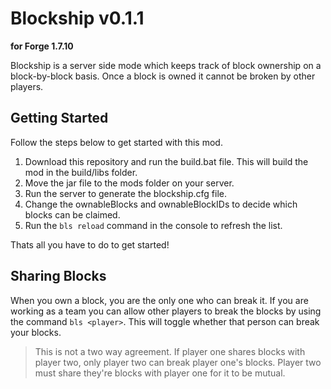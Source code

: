 # Blockship v0.1.1
**for Forge 1.7.10**

Blockship is a server side mode which keeps track of block ownership on a block-by-block basis. Once a block is owned it cannot be broken by other players.

## Getting Started
Follow the steps below to get started with this mod.

1. Download this repository and run the build.bat file. This will build the mod in the build/libs folder.
2. Move the jar file to the mods folder on your server.
3. Run the server to generate the blockship.cfg file.
4. Change the ownableBlocks and ownableBlockIDs to decide which blocks can be claimed.
5. Run the `bls reload` command in the console to refresh the list.

Thats all you have to do to get started!

## Sharing Blocks
When you own a block, you are the only one who can break it. If you are working as a team you can allow other players to break the blocks
by using the command `bls <player>`. This will toggle whether that person can break your blocks.

> This is not a two way agreement. If player one shares blocks with player two, only player two can break player one's blocks.
> Player two must share they're blocks with player one for it to be mutual.
